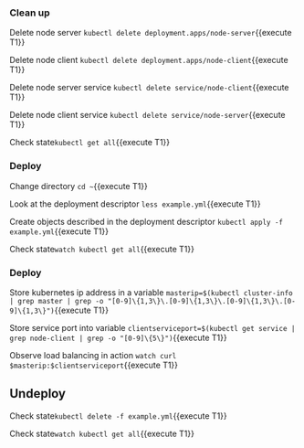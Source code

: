 ### Clean up  

Delete node server `kubectl delete deployment.apps/node-server`{{execute T1}}

Delete node client `kubectl delete deployment.apps/node-client`{{execute T1}}

Delete node server service `kubectl delete service/node-client`{{execute T1}}

Delete node client service `kubectl delete service/node-server`{{execute T1}}

Check state`kubectl get all`{{execute T1}}

### Deploy

Change directory `cd ~`{{execute T1}}

Look at the deployment descriptor `less example.yml`{{execute T1}}

Create objects described in the deployment descriptor `kubectl apply -f example.yml`{{execute T1}}

Check state`watch kubectl get all`{{execute T1}}

### Deploy

Store kubernetes ip address in a variable `masterip=$(kubectl cluster-info | grep master | grep -o "[0-9]\{1,3\}\.[0-9]\{1,3\}\.[0-9]\{1,3\}\.[0-9]\{1,3\}")`{{execute T1}}

Store service port into variable `clientserviceport=$(kubectl get service | grep node-client | grep -o "[0-9]\{5\}")`{{execute T1}}

Observe load balancing in action `watch curl $masterip:$clientserviceport`{{execute T1}}

## Undeploy

Check state`kubectl delete -f example.yml`{{execute T1}}

Check state`watch kubectl get all`{{execute T1}}
